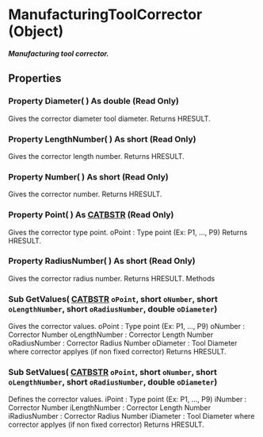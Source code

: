# ManufacturingToolCorrector (Object)

**_Manufacturing tool corrector._**

## Properties

### Property **Diameter**( ) As double (Read Only)

Gives the corrector diameter tool diameter.
Returns HRESULT.

### Property **LengthNumber**( ) As short (Read Only)

Gives the corrector length number.
Returns HRESULT.

### Property **Number**( ) As short (Read Only)

Gives the corrector number.
Returns HRESULT.

### Property **Point**( ) As [CATBSTR](../System/typedef_CATBSTR_8129.md) (Read Only)

Gives the corrector type point.
oPoint : Type point (Ex: P1, ..., P9)
Returns HRESULT.

### Property **RadiusNumber**( ) As short (Read Only)

Gives the corrector radius number.
Returns HRESULT.
Methods

### Sub **GetValues**( [CATBSTR](../System/typedef_CATBSTR_8129.md)  `oPoint`,  short  `oNumber`,  short  `oLengthNumber`,  short  `oRadiusNumber`,  double  `oDiameter`)

Gives the corrector values.
oPoint : Type point (Ex: P1, ..., P9)
oNumber : Corrector Number
oLengthNumber : Corrector Length Number
oRadiusNumber : Corrector Radius Number
oDiameter : Tool Diameter where corrector applyes (if non fixed corrector)
Returns HRESULT.

### Sub **SetValues**( [CATBSTR](../System/typedef_CATBSTR_8129.md)  `oPoint`,  short  `oNumber`,  short  `oLengthNumber`,  short  `oRadiusNumber`,  double  `oDiameter`)

Defines the corrector values.
iPoint : Type point (Ex: P1, ..., P9)
iNumber : Corrector Number
iLengthNumber : Corrector Length Number
iRadiusNumber : Corrector Radius Number
iDiameter : Tool Diameter where corrector applyes (if non fixed corrector)
Returns HRESULT.